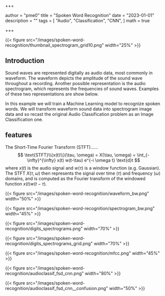 +++

author = "pme0"
title = "Spoken Word Recognition"
date = "2023-01-01"
description = ""
tags = [
    "Audio",
    "Classification",
    "CNN", 
]
math = true

+++


{{< figure src="/images/spoken-word-recognition/thumbnail_spectrogram_grid10.png" width="25%" >}}


## Introduction 

Sound waves are represented digitally as audio data, most commonly in waveform. The waveform depicts the amplitude of the sound wave throughout a recording. Another possible representation is the audio spectrogram, which represents the frequencies of sound waves. Examples of these two representations are show below.

In this example we will train a Machine Learning model to recognize spoken words. We will transform waveform sound data into spectrogram image data and so recast the original Audio Classification problem as an Image Classification one.


## features

The Short-Time Fourier Transform (STFT)......
$$
\text{STFT}\\{x(t)\\}(\tau, \omega) = X(\tau, \omega) = \int_{-\infty}^{\infty} x(t) w(t-\tau) e^{-i \omega t} \text{d}t
$$
where $x(t)$ is the audio signal and $w(\tau)$ is a window function (e.g. Gaussian).
The STFT $X(\tau, \omega)$ then represents the signal over time ($\tau$) and frequency ($\omega$) domains, and is computed as the Fourier transform of the windowed function $x(t) w(t-\tau)$.



{{< figure src="/images/spoken-word-recognition/waveform_bw.png" width="50%" >}}


{{< figure src="/images/spoken-word-recognition/spectrogram_bw.png" width="45%" >}}


{{< figure src="/images/spoken-word-recognition/digits_spectrograms.png" width="70%" >}}


{{< figure src="/images/spoken-word-recognition/digits_spectrograms_grid.png" width="70%" >}}


{{< figure src="/images/spoken-word-recognition/mfcc.png" width="45%" >}}


{{< figure src="/images/spoken-word-recognition/audioclassif_fsd_cnn.png" width="80%" >}}


{{< figure src="/images/spoken-word-recognition/audioclassif_fsd_cnn__confusion.png" width="50%" >}}
